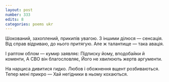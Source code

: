 ```yaml
---
layout: post
number: 333
edits: 8
categories: poems ukr
---
```


Шокований, захоплений, прикипів увагою.
З іншими ділюся — сенсація. 
Від справ відриваю, до нього притягую.
Але ж талантище — така авація.

І раптом облом — кумир заявляє: 
Підписку йому, вподобайки й коменти,
А СВО він благословляє,
Його не хвилюють жертв аргументи.

На нарциса дивитися гидко.
Любов і обожнення вщент розбиваються.
Тепер мені прикро —
Хай негідники в ньому кохаються.
